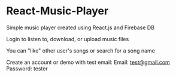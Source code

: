 # React-Music-Player

Simple music player created using React.js and Firebase DB

Login to listen to, download, or upload music files

You can "like" other user's songs or search for a song name

Create an account or demo with test email:
Email: test@gmail.com
Password: tester
